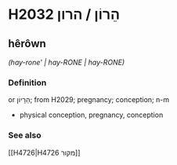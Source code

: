 # H2032 הֵרוֹן / הרון

## hêrôwn

_(hay-rone' | hay-RONE | hay-RONE)_

### Definition

or הֵרָיוֹן; from H2029; pregnancy; conception; n-m

- physical conception, pregnancy, conception

### See also

[[H4726|H4726 מקור]]
